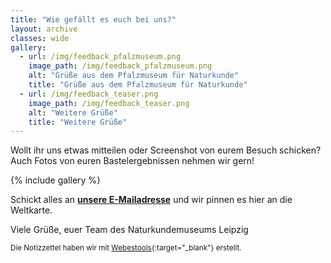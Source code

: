 ```yaml
---
title: "Wie gefällt es euch bei uns?"
layout: archive
classes: wide
gallery:
  - url: /img/feedback_pfalzmuseum.png
    image_path: /img/feedback_pfalzmuseum.png
    alt: "Grüße aus dem Pfalzmuseum für Naturkunde"
    title: "Grüße aus dem Pfalzmuseum für Naturkunde"
  - url: /img/feedback_teaser.png
    image_path: /img/feedback_teaser.png
    alt: "Weitere Grüße"
    title: "Weitere Grüße"
---
```

Wollt ihr uns etwas mitteilen oder Screenshot von eurem Besuch schicken? Auch Fotos von euren Bastelergebnissen nehmen wir gern!

{% include gallery %}

Schickt alles an **[unsere E-Mailadresse](mailto:service.naturkundemuseum@leipzig.de)** und wir pinnen es hier an die Weltkarte.

Viele Grüße,
euer Team des Naturkundemuseums Leipzig

<small>Die Notizzettel haben wir mit [Webestools](http://www.webestools.com/post-it-generator-free-web20-image-bloc-notes-post-it-text-generator-online.html){:target="_blank"} erstellt.</small>
